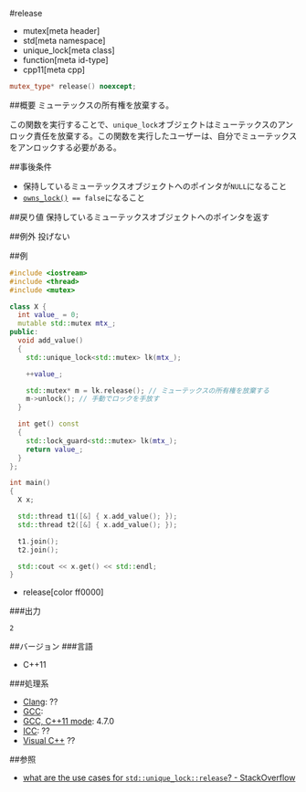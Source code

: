 #release
* mutex[meta header]
* std[meta namespace]
* unique_lock[meta class]
* function[meta id-type]
* cpp11[meta cpp]

```cpp
mutex_type* release() noexcept;
```

##概要
ミューテックスの所有権を放棄する。 

この関数を実行することで、`unique_lock`オブジェクトはミューテックスのアンロック責任を放棄する。この関数を実行したユーザーは、自分でミューテックスをアンロックする必要がある。


##事後条件
- 保持しているミューテックスオブジェクトへのポインタが`NULL`になること
- [`owns_lock()`](./owns_lock.md)` == false`になること


##戻り値
保持しているミューテックスオブジェクトへのポインタを返す


##例外
投げない


##例
```cpp
#include <iostream>
#include <thread>
#include <mutex>

class X {
  int value_ = 0;
  mutable std::mutex mtx_;
public:
  void add_value()
  {
    std::unique_lock<std::mutex> lk(mtx_);

    ++value_;

    std::mutex* m = lk.release(); // ミューテックスの所有権を放棄する
    m->unlock(); // 手動でロックを手放す
  }

  int get() const
  {
    std::lock_guard<std::mutex> lk(mtx_);
    return value_;
  }
};

int main()
{
  X x;

  std::thread t1([&] { x.add_value(); });
  std::thread t2([&] { x.add_value(); });

  t1.join();
  t2.join();

  std::cout << x.get() << std::endl;
}
```
* release[color ff0000]

###出力
```
2
```

##バージョン
###言語
- C++11

###処理系
- [Clang](/implementation.md#clang): ??
- [GCC](/implementation.md#gcc): 
- [GCC, C++11 mode](/implementation.md#gcc): 4.7.0
- [ICC](/implementation.md#icc): ??
- [Visual C++](/implementation.md#visual_cpp) ??


##参照
- [what are the use cases for `std::unique_lock::release`? - StackOverflow](http://stackoverflow.com/questions/28491075/what-are-the-use-cases-for-stdunique-lockrelease)

